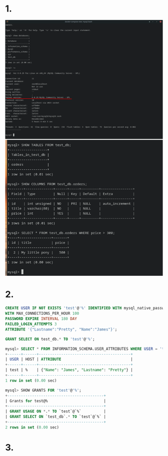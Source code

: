 # 1.

<img src="assets/06-db-03-mysql_001.png" width="800px">

<img src="assets/06-db-03-mysql_002.png" width="800px">

# 2.

```sql
CREATE USER IF NOT EXISTS 'test'@'%' IDENTIFIED WITH mysql_native_password BY 'test-pass'
WITH MAX_CONNECTIONS_PER_HOUR 100
PASSWORD EXPIRE INTERVAL 180 DAY
FAILED_LOGIN_ATTEMPTS 3
ATTRIBUTE '{"Lastname":"Pretty", "Name":"James"}';
```
```sql
GRANT SELECT ON test_db.* TO 'test'@'%';
```

```sql
mysql> SELECT * FROM INFORMATION_SCHEMA.USER_ATTRIBUTES WHERE USER = 'test';
+------+------+-----------------------------------------+
| USER | HOST | ATTRIBUTE                               |
+------+------+-----------------------------------------+
| test | %    | {"Name": "James", "Lastname": "Pretty"} |
+------+------+-----------------------------------------+
1 row in set (0.00 sec)
```

```sql
mysql> SHOW GRANTS FOR 'test'@'%';
+-------------------------------------------+
| Grants for test@%                         |
+-------------------------------------------+
| GRANT USAGE ON *.* TO `test`@`%`          |
| GRANT SELECT ON `test_db`.* TO `test`@`%` |
+-------------------------------------------+
2 rows in set (0.00 sec)
```

# 3.


